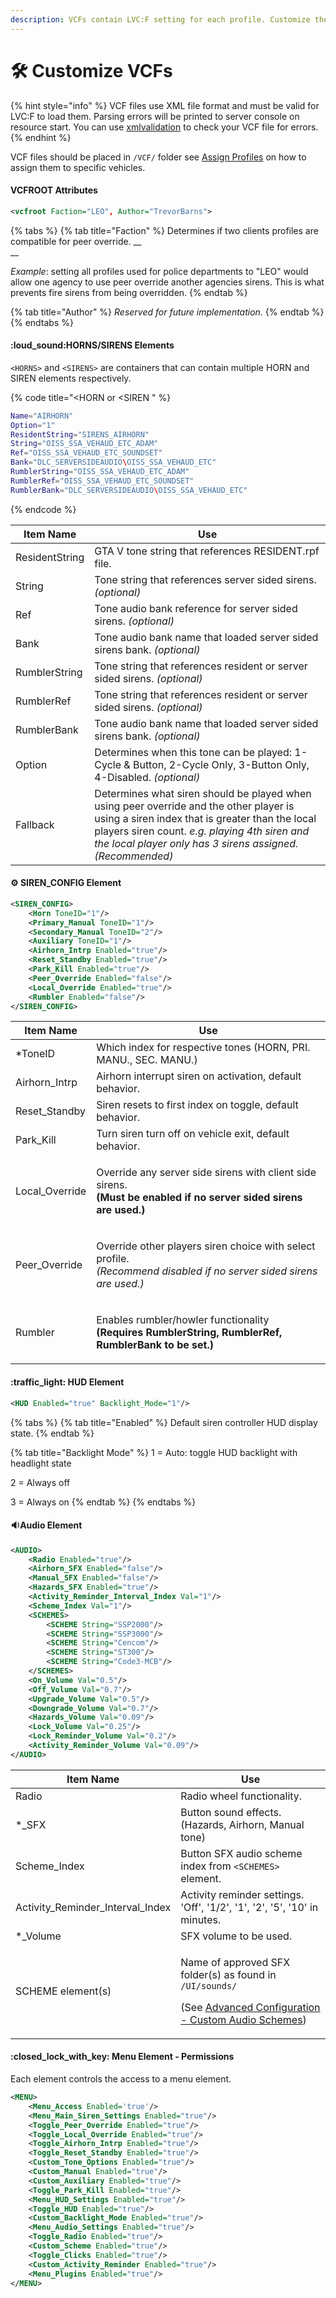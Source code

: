 ```yaml
---
description: VCFs contain LVC:F setting for each profile. Customize them to your desire.
---
```


# 🛠 Customize VCFs

{% hint style="info" %}
VCF files use XML file format and must be valid for LVC:F to load them. Parsing errors will be printed to server console on resource start. You can use [xmlvalidation](https://www.xmlvalidation.com/) to check your VCF file for errors.
{% endhint %}

VCF files should be placed in `/VCF/` folder see [Assign Profiles](configure-base-settings.md#assign-profiles) on how to assign them to specific vehicles.

#### VCFROOT Attributes

```xml
<vcfroot Faction="LEO", Author="TrevorBarns">
```

{% tabs %}
{% tab title="Faction" %}
Determines if two clients profiles are compatible for peer override. __ \
__

_Example_: setting all profiles used for police departments to "LEO" would allow one agency to use peer override another agencies sirens. This is what prevents fire sirens from being overridden.
{% endtab %}

{% tab title="Author" %}
_Reserved for future implementation._
{% endtab %}
{% endtabs %}

#### :loud\_sound:HORNS/SIRENS Elements

`<HORNS>` and `<SIRENS>` are containers that can contain multiple HORN and SIREN elements respectively.

{% code title="<HORN or <SIREN " %}
```lua
Name="AIRHORN"
Option="1"
ResidentString="SIRENS_AIRHORN"
String="OISS_SSA_VEHAUD_ETC_ADAM"
Ref="OISS_SSA_VEHAUD_ETC_SOUNDSET"
Bank="DLC_SERVERSIDEAUDIO\OISS_SSA_VEHAUD_ETC"
RumblerString="OISS_SSA_VEHAUD_ETC_ADAM"
RumblerRef="OISS_SSA_VEHAUD_ETC_SOUNDSET"
RumblerBank="DLC_SERVERSIDEAUDIO\OISS_SSA_VEHAUD_ETC"
```
{% endcode %}

| Item Name      | Use                                                                                                                                                                                                                                                       |
| -------------- | --------------------------------------------------------------------------------------------------------------------------------------------------------------------------------------------------------------------------------------------------------- |
| ResidentString | GTA V tone string that references RESIDENT.rpf file.                                                                                                                                                                                                      |
| String         | Tone string that references server sided sirens. _(optional)_                                                                                                                                                                                             |
| Ref            | Tone audio bank reference for server sided sirens. _(optional)_                                                                                                                                                                                           |
| Bank           | Tone audio bank name that loaded server sided sirens bank. _(optional)_                                                                                                                                                                                   |
| RumblerString  | Tone string that references resident or server sided sirens. _(optional)_                                                                                                                                                                                 |
| RumblerRef     | Tone string that references resident or server sided sirens. _(optional)_                                                                                                                                                                                 |
| RumblerBank    | Tone audio bank name that loaded server sided sirens bank. _(optional)_                                                                                                                                                                                   |
| Option         | Determines when this tone can be played: 1-Cycle & Button, 2-Cycle Only, 3-Button Only, 4-Disabled. _(optional)_                                                                                                                                          |
| Fallback       | Determines what siren should be played when using peer override and the other player is using a siren index that is greater than the local players siren count. _e.g. playing 4th siren and the local player only has 3 sirens assigned._ _(Recommended)_ |

#### :gear: SIREN\_CONFIG Element

```xml
<SIREN_CONFIG>
	<Horn ToneID="1"/>
	<Primary_Manual ToneID="1"/>
	<Secondary_Manual ToneID="2"/>
	<Auxiliary ToneID="1"/>
	<Airhorn_Intrp Enabled="true"/>
	<Reset_Standby Enabled="true"/>
	<Park_Kill Enabled="true"/>
	<Peer_Override Enabled="false"/>
	<Local_Override Enabled="true"/>
	<Rumbler Enabled="false"/>
</SIREN_CONFIG>
```

| Item Name       | Use                                                                                                                                        |
| --------------- | ------------------------------------------------------------------------------------------------------------------------------------------ |
| \*ToneID        | Which index for respective tones (HORN, PRI. MANU., SEC. MANU.)                                                                            |
| Airhorn\_Intrp  | Airhorn interrupt siren on activation, default behavior.                                                                                   |
| Reset\_Standby  | Siren resets to first index on toggle, default behavior.                                                                                   |
| Park\_Kill      | Turn siren turn off on vehicle exit, default behavior.                                                                                     |
| Local\_Override | <p>Override any server side sirens with client side sirens. <br><strong>(Must be enabled if no server sided sirens are used.)</strong></p> |
| Peer\_Override  | <p>Override other players siren choice with select profile. <br><em>(Recommend disabled if no server sided sirens are used.)</em></p>      |
| Rumbler         | <p>Enables rumbler/howler functionality <br><strong>(Requires RumblerString, RumblerRef, RumblerBank to be set.)</strong></p>              |

#### :traffic\_light: HUD Element

```xml
<HUD Enabled="true" Backlight_Mode="1"/>
```

{% tabs %}
{% tab title="Enabled" %}
Default siren controller HUD display state.&#x20;
{% endtab %}

{% tab title="Backlight Mode" %}
1 = Auto: toggle HUD backlight with headlight state

2 = Always off

3 = Always on
{% endtab %}
{% endtabs %}

#### :sound:Audio Element

```xml
<AUDIO>
	<Radio Enabled="true"/>				
	<Airhorn_SFX Enabled="false"/>
	<Manual_SFX Enabled="false"/>
	<Hazards_SFX Enabled="true"/>
	<Activity_Reminder_Interval_Index Val="1"/>
	<Scheme_Index Val="1"/>
	<SCHEMES>
		<SCHEME String="SSP2000"/>
		<SCHEME String="SSP3000"/>
		<SCHEME String="Cencom"/>
		<SCHEME String="ST300"/>
		<SCHEME String="Code3-MCB"/>
	</SCHEMES>
	<On_Volume Val="0.5"/>
	<Off_Volume Val="0.7"/>
	<Upgrade_Volume Val="0.5"/>
	<Downgrade_Volume Val="0.7"/>
	<Hazards_Volume Val="0.09"/>
	<Lock_Volume Val="0.25"/>
	<Lock_Reminder_Volume Val="0.2"/>
	<Activity_Reminder_Volume Val="0.09"/>
</AUDIO>
```

| Item Name                           | Use                                                                                                                                                                                                                               |
| ----------------------------------- | --------------------------------------------------------------------------------------------------------------------------------------------------------------------------------------------------------------------------------- |
| Radio                               | Radio wheel functionality.                                                                                                                                                                                                        |
| \*\_SFX                             | Button sound effects. (Hazards, Airhorn, Manual tone)                                                                                                                                                                             |
| Scheme\_Index                       | Button SFX audio scheme index from `<SCHEMES>` element.                                                                                                                                                                           |
| Activity\_Reminder\_Interval\_Index | Activity reminder settings. 'Off', '1/2', '1', '2', '5', '10' in minutes.                                                                                                                                                         |
| \*\_Volume                          | SFX volume to be used.                                                                                                                                                                                                            |
| SCHEME element(s)                   | <p>Name of approved SFX folder(s) as found in <code>/UI/sounds/</code> </p><p>(See <a href="../fleet/resource-installation/advanced-configuration.md#custom-audio-schemes">Advanced Configuration - Custom Audio Schemes</a>)</p> |

#### :closed\_lock\_with\_key: Menu Element - Permissions

Each element controls the access to a menu element.

```xml
<MENU>
	<Menu_Access Enabled='true'/>
	<Menu_Main_Siren_Settings Enabled="true"/>
	<Toggle_Peer_Override Enabled="true"/>
	<Toggle_Local_Override Enabled="true"/>
	<Toggle_Airhorn_Intrp Enabled="true"/>
	<Toggle_Reset_Standby Enabled="true"/>
	<Custom_Tone_Options Enabled="true"/>
	<Custom_Manual Enabled="true"/>
	<Custom_Auxiliary Enabled="true"/>
	<Toggle_Park_Kill Enabled="true"/>
	<Menu_HUD_Settings Enabled="true"/>
	<Toggle_HUD Enabled="true"/>
	<Custom_Backlight_Mode Enabled="true"/>
	<Menu_Audio_Settings Enabled="true"/>
	<Toggle_Radio Enabled="true"/>
	<Custom_Scheme Enabled="true"/>
	<Toggle_Clicks Enabled="true"/>
	<Custom_Activity_Reminder Enabled="true"/>
	<Menu_Plugins Enabled="true"/>
</MENU>
```
